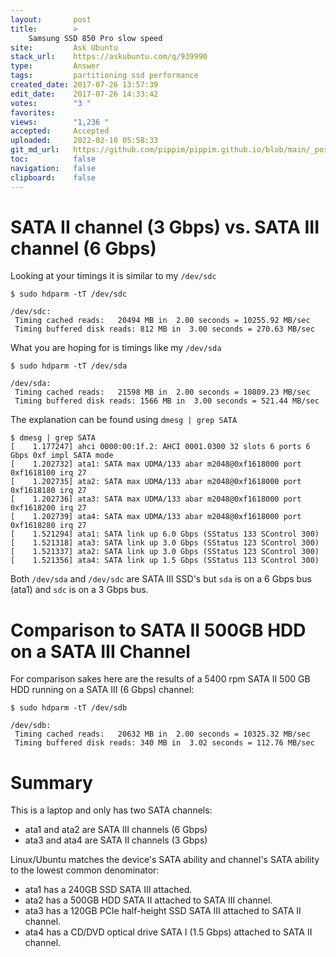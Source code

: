 ```yaml
---
layout:       post
title:        >
    Samsung SSD 850 Pro slow speed
site:         Ask Ubuntu
stack_url:    https://askubuntu.com/q/939990
type:         Answer
tags:         partitioning ssd performance
created_date: 2017-07-26 13:57:39
edit_date:    2017-07-26 14:33:42
votes:        "3 "
favorites:    
views:        "1,236 "
accepted:     Accepted
uploaded:     2022-02-10 05:58:33
git_md_url:   https://github.com/pippim/pippim.github.io/blob/main/_posts/2017/2017-07-26-Samsung-SSD-850-Pro-slow-speed.md
toc:          false
navigation:   false
clipboard:    false
---
```


# SATA II channel (3 Gbps) vs. SATA III channel (6 Gbps)

Looking at your timings it is similar to my `/dev/sdc`

``` 
$ sudo hdparm -tT /dev/sdc

/dev/sdc:
 Timing cached reads:   20494 MB in  2.00 seconds = 10255.92 MB/sec
 Timing buffered disk reads: 812 MB in  3.00 seconds = 270.63 MB/sec
```

What you are hoping for is timings like my `/dev/sda`

``` 
$ sudo hdparm -tT /dev/sda

/dev/sda:
 Timing cached reads:   21598 MB in  2.00 seconds = 10809.23 MB/sec
 Timing buffered disk reads: 1566 MB in  3.00 seconds = 521.44 MB/sec
```

The explanation can be found using `dmesg | grep SATA`

``` 
$ dmesg | grep SATA
[    1.177247] ahci 0000:00:1f.2: AHCI 0001.0300 32 slots 6 ports 6 Gbps 0xf impl SATA mode
[    1.202732] ata1: SATA max UDMA/133 abar m2048@0xf1618000 port 0xf1618100 irq 27
[    1.202735] ata2: SATA max UDMA/133 abar m2048@0xf1618000 port 0xf1618180 irq 27
[    1.202736] ata3: SATA max UDMA/133 abar m2048@0xf1618000 port 0xf1618200 irq 27
[    1.202739] ata4: SATA max UDMA/133 abar m2048@0xf1618000 port 0xf1618280 irq 27
[    1.521294] ata1: SATA link up 6.0 Gbps (SStatus 133 SControl 300)
[    1.521318] ata3: SATA link up 3.0 Gbps (SStatus 123 SControl 300)
[    1.521337] ata2: SATA link up 3.0 Gbps (SStatus 123 SControl 300)
[    1.521356] ata4: SATA link up 1.5 Gbps (SStatus 113 SControl 300)
```

Both `/dev/sda` and `/dev/sdc` are SATA III SSD's but `sda` is on a 6 Gbps bus (ata1) and `sdc` is on a 3 Gbps bus.

# Comparison to SATA II 500GB HDD on a SATA III Channel

For comparison sakes here are the results of a 5400 rpm SATA II 500 GB HDD running on a SATA III (6 Gbps) channel:

``` 
$ sudo hdparm -tT /dev/sdb

/dev/sdb:
 Timing cached reads:   20632 MB in  2.00 seconds = 10325.32 MB/sec
 Timing buffered disk reads: 340 MB in  3.02 seconds = 112.76 MB/sec
```

# Summary

This is a laptop and only has two SATA channels:

- ata1 and ata2 are SATA III channels (6 Gbps)
- ata3 and ata4 are SATA II channels (3 Gbps)

Linux/Ubuntu matches the device's SATA ability and channel's SATA ability to the lowest common denominator:

- ata1 has a 240GB SSD SATA III attached.
- ata2 has a 500GB HDD SATA II attached to SATA III channel.
- ata3 has a 120GB PCIe half-height SSD SATA III attached to SATA II channel.
- ata4 has a CD/DVD optical drive SATA I (1.5 Gbps) attached to SATA II channel.


